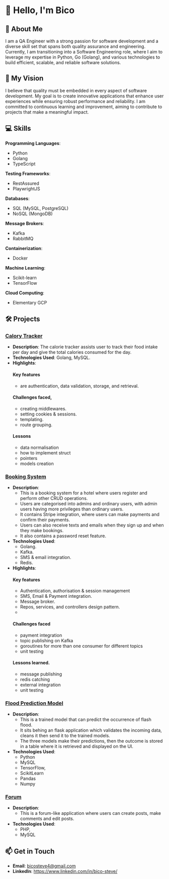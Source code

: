 # 👋 Hello, I'm Bico

## 🌟 About Me
I am a QA Engineer with a strong passion for software development and a diverse skill set that spans both quality assurance and engineering. Currently, I am transitioning into a Software Engineering role, where I aim to leverage my expertise in Python, Go (Golang), and various technologies to build efficient, scalable, and reliable software solutions.

## 🚀 My Vision
I believe that quality must be embedded in every aspect of software development. My goal is to create innovative applications that enhance user experiences while ensuring robust performance and reliability. I am committed to continuous learning and improvement, aiming to contribute to projects that make a meaningful impact.

## 💻 Skills
**Programming Languages**: 
  - Python
  - Golang
  - TypeScript

**Testing Frameworks**: 
  - RestAssured
  - PlaywrightJS

**Databases**: 
  - SQL (MySQL, PostgreSQL)
  - NoSQL (MongoDB)

**Message Brokers**: 
  - Kafka
  - RabbitMQ

**Containerization**: 
  - Docker

**Machine Learning**: 
  -  Scikit-learn
  -  TensorFlow

**Cloud Computing**: 
  -  Elementary GCP

## 🛠️ Projects
### [Calory Tracker](https://github.com/bicosteve/callory-tracker)
- **Description**: The calorie tracker assists user to track their food intake per day and give the total calories consumed for the day.
- **Technologies Used**: Golang, MySQL.
- **Highlights**:
   #### Key features
    - are authentication, data validation, storage, and retrieval.
  #### Challenges faced,
    - creating middlewares.
    - setting cookies & sessions.
    - templating.
    - route grouping.
  #### Lessons
    - data normalisation
    - how to implement struct
    - pointers
    - models creation

### [Booking System](https://github.com/bicosteve/booking-system)
- **Description**:
    - This is a booking system for a hotel where users register and perform other CRUD operations.
    - Users are categorised into admins and ordinary users, with admin users having more privileges than ordinary users.
    - It contains Stripe integration, where users can make payments and confirm their payments.
    - Users can also receive texts and emails when they sign up and when they make bookings.
    - It also contains a  password reset feature.
- **Technologies Used**:
  - Golang.
  - Kafka.
  - SMS & email integration.
  - Redis.
- **Highlights**:
  #### Key features
    - Authentication, authorisation & session management
    - SMS, Email & Payment integration.
    - Message broker.
    - Repos, services, and controllers design pattern.
    - 
  #### Challenges faced
    - payment integration
    - topic publishing on Kafka
    - goroutines for more than one consumer for different topics
    - unit testing
  #### Lessons learned.
    - message publishing
    - redis catching
    - external integration
    - unit testing

### [Flood Prediction Model](https://github.com/bicosteve/flashfloodmodel)
- **Description**:
  - This is a trained model that can predict the occurrence of flash flood.
  - It sits behing an flask application which validates the incoming data, cleans it then send it to the trained models.
  - The three models make their predictions, then the outcome is stored in a table where it is retrieved and displayed on the UI.
- **Technologies Used**:
  - Python
  - MySQL
  - TensorFlow,
  - ScikitLearn
  - Pandas
  - Numpy

### [Forum](https://github.com/bicosteve/Forum)
- **Description**:
  - This is a forum-like application where users can create posts, make comments and edit posts.
- **Technologies Used**:
  - PHP,
  - MySQL
  
## 📫 Get in Touch
- **Email**: bicosteve4@gmail.com
- **LinkedIn**: https://www.linkedin.com/in/bico-steve/
